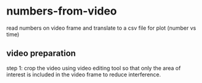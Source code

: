 # numbers-from-video
read numbers on video frame and translate to a csv file for plot (number vs time)
## video preparation
step 1: crop the video using video editing tool so that only the area of interest is included in the video frame to reduce interference.
